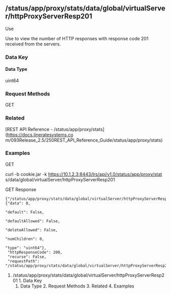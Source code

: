 ## /status/app/proxy/stats/data/global/virtualServer/httpProxyServerResp201

Use

Use to view the number of HTTP responses with response code 201 received from
the servers.

### Data Key

#### Data Type

uint64

### Request Methods

GET

### Related

[REST API Reference - /status/app/proxy/stats](https://docs.lineratesystems.co
m/093Release_2.5/250REST_API_Reference_Guide/status/app/proxy/stats)

### Examples

GET

curl -b cookie.jar -k https://10.1.2.3:8443/lrs/api/v1.0/status/app/proxy/stat
s/data/global/virtualServer/httpProxyServerResp201

GET Response

    
    {"/status/app/proxy/stats/data/global/virtualServer/httpProxyServerResp201": {"data": 0,
                                                                                "default": False,
                                                                                "defaultAllowed": False,
                                                                                "deleteAllowed": False,
                                                                                "numChildren": 0,
                                                                                "type": "uint64"},
     "httpResponseCode": 200,
     "recurse": False,
     "requestPath": "/status/app/proxy/stats/data/global/virtualServer/httpProxyServerResp201"}
    

  1. /status/app/proxy/stats/data/global/virtualServer/httpProxyServerResp201
    1. Data Key
      1. Data Type
    2. Request Methods
    3. Related
    4. Examples

